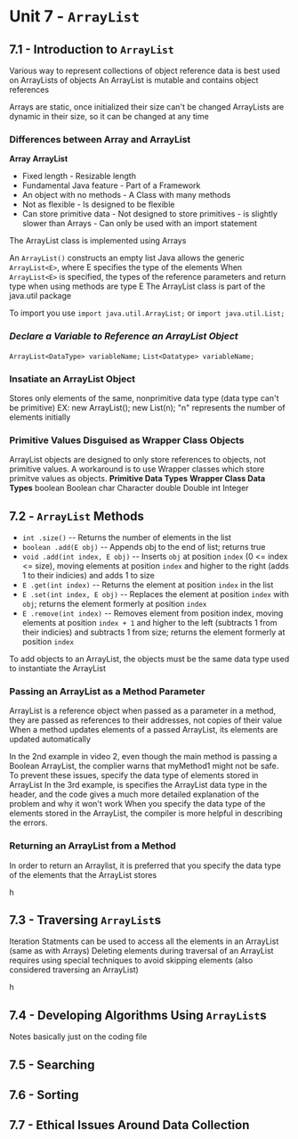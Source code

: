 # Unit 7 - `ArrayList`

## 7.1 - Introduction to `ArrayList`
Various way to represent collections of object reference data is best used on ArrayLists of objects
An ArrayList is mutable and contains object references

Arrays are static, once initialized their size can't be changed
ArrayLists are dynamic in their size, so it can be changed at any time

### Differences between Array and ArrayList
**Array**                       **ArrayList**
- Fixed length                  - Resizable length
- Fundamental Java feature      - Part of a Framework
- An object with no methods     - A Class with many methods
- Not as flexible               - Is designed to be flexible
- Can store primitive data      - Not designed to store primitives
                                - is slightly slower than Arrays
                                - Can only be used with an import statement

The ArrayList class is implemented using Arrays


An `ArrayList()` constructs an empty list
Java allows the generic `ArrayList<E>`, where E specifies the type of the elements
When `ArrayList<E>` is specified, the types of the reference parameters and return type when using methods are type E
The ArrayList class is part of the java.util package

To import you use `import java.util.ArrayList;` or `import java.util.List;`

### ***Declare a Variable to Reference an ArrayList Object***
`ArrayList<DataType> variableName;`
`List<Datatype> variableName;`

### Insatiate an ArrayList Object
Stores only elements of the same, nonprimitive data type  (data type can't be primitive)
EX:
    new ArrayList<DataType>();
    new List<DataType>(n);
"n" represents the number of elements initially

### Primitive Values Disguised as Wrapper Class Objects
ArrayList objects are designed to only store references to objects, not primitive values. A workaround is to use Wrapper classes which store primitve values as objects.
**Primitive Data Types**     **Wrapper Class Data Types**
boolean                      Boolean
char                         Character
double                       Double
int                          Integer

## 7.2 - `ArrayList` Methods
- `int .size()` -- Returns the number of elements in the list
- `boolean .add(E obj)` -- Appends obj to the end of list; returns true
- `void .add(int index, E obj)` -- Inserts `obj` at position `index` (0 <= index <= size), moving elements at position `index` and higher to the right (adds 1 to their indicies) and adds 1 to size
- `E .get(int index)` -- Returns the element at position `index` in the list
- `E .set(int index, E obj)` -- Replaces the element at position `index` with `obj`; returns the element formerly at position `index`
- `E .remove(int index)` -- Removes element from position index, moving elements at position `index + 1` and higher to the left (subtracts 1 from their indicies) and subtracts 1 from size; returns the element formerly at position `index`

To add objects to an ArrayList, the objects must be the same data type used to instantiate the ArrayList


### Passing an ArrayList as a Method Parameter
ArrayList is a reference object when passed as a parameter in a method, they are passed as references to their addresses, not copies of their value
When a method updates elements of a passed ArrayList, its elements are updated automatically

In the 2nd example in video 2, even though the main method is passing a Boolean ArrayList, the complier warns that myMethod1 might not be safe. To prevent these issues, specify the data type of elements stored in ArrayList
In the 3rd example, is specifies the ArrayList data type in the header, and the code gives a much more detailed explanation of the problem and why it won't work
When you specify the data type of the elements stored in the ArrayList, the compiler is more helpful in describing the errors.

### Returning an ArrayList from a Method
In order to return an Arraylist, it is preferred that you specify the data type of the elements that the ArrayList stores


h

## 7.3 - Traversing `ArrayList`s
Iteration Statments can be used to access all the elements in an ArrayList (same as with Arrays)
Deleting elements during traversal of an ArrayList requires using special techniques to avoid skipping elements (also considered traversing an ArrayList)


h

## 7.4 - Developing Algorithms Using `ArrayList`s
Notes basically just on the coding file

## 7.5 - Searching

## 7.6 - Sorting

## 7.7 - Ethical Issues Around Data Collection
